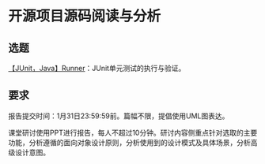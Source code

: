 # 开源项目源码阅读与分析
## 选题
[【JUnit，Java】Runner](https://github.com/junit-team/junit4/tree/main/src/main/java/org/junit)：JUnit单元测试的执行与验证。

## 要求
报告提交时间：1月31日23:59:59前。篇幅不限，提倡使用UML图表达。

课堂研讨使用PPT进行报告，每人不超过10分钟。研讨内容侧重点针对选取的主要功能，分析遵循的面向对象设计原则，分析使用到的设计模式及具体场景，分析高级设计意图。
